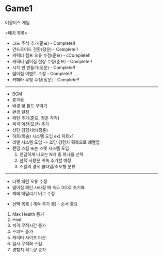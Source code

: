 # Game1
어몽어스 게임

<패치 목록>

- 코드 주석 추가(준표) - Complete!!
- 안드로이드 전환(정운) - Complete!!
- 캐릭터 점프 오류 수정(준표) - cComplete!!
- 캐릭터 넘어짐 현상 수정(준표) - Complete!! 
- 시작 씬 만들기(정운) - Complete!!
- 떨어짐 이벤트 수정 - Complete!!
- 카메라 무빙 수정(정운) - Complete!!
------------------------------------------

- BGM
- 효과음
- 배경 및 필드 꾸미기
- 환경 설정
- 패턴 추가(준표, 정운 각각)
- 피격 액션(모션) 추가 
- 상단 경험치바(정운)
- 하트(목숨) 시스템 도입 ex) 하트x1
- 레벨 시스템 도입 -> 초당 경험치 획득으로 레벨업
- 랜덤 스킬 또는 스텟 시스템 도입
  1) 랜덤하게 나오는 N개 중 하나를 선택
  2) 선택 사항은 계속 추가할 예정
  3) 스킬의 경우 쿨타임/소모형 분류

--------------------------------------------
- 터렛 패턴 오류 수정
- 떨어짐 패턴 사라질 때 속도 0으로 초기화
- 벽에 매달리기 버그 수정

* 선택 목록 ( 계속 추가 중) - 순서 중요
1. Max Health 증가
2. Heal
3. 피격 무적시간 증가
4. 스피드 증가
5. 캐릭터 사이즈 다운
6. 일시 무적화 스킬
7. 경험치 획득량 증가
